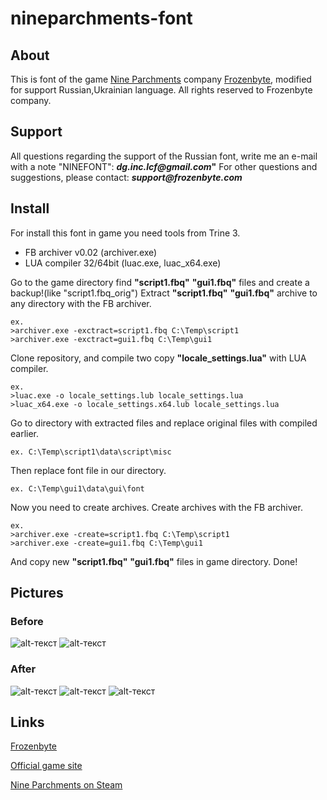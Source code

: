 # nineparchments-font

## About
This is font of the game [Nine Parchments](http://www.nineparchments.com/) company [Frozenbyte](http://frozenbyte.com/),
modified for support Russian,Ukrainian language.
All rights reserved to Frozenbyte company.

## Support
All questions regarding the support of the Russian font, write me an e-mail with a note "NINEFONT": **_dg.inc.lcf@gmail.com_"**
For other questions and suggestions, please contact: **_support@frozenbyte.com_**

## Install
For install this font in game you need tools from Trine 3.
* FB archiver v0.02 (archiver.exe)
* LUA compiler 32/64bit (luac.exe, luac_x64.exe)

Go to the game directory find **"script1.fbq"** **"gui1.fbq"** files and create a backup!(like "script1.fbq_orig")
Extract **"script1.fbq"** **"gui1.fbq"** archive to any directory with the FB archiver.
```
ex.
>archiver.exe -exctract=script1.fbq C:\Temp\script1
>archiver.exe -exctract=gui1.fbq C:\Temp\gui1
```
Clone repository, and compile two copy **"locale_settings.lua"** with LUA compiler.
```
ex. 
>luac.exe -o locale_settings.lub locale_settings.lua
>luac_x64.exe -o locale_settings.x64.lub locale_settings.lua
```
Go to directory with extracted files and replace original files with compiled earlier.
```
ex. C:\Temp\script1\data\script\misc
```
Then replace font file in our directory.
```
ex. C:\Temp\gui1\data\gui\font
```
Now you need to create archives. Create archives with the FB archiver.
```
ex.
>archiver.exe -create=script1.fbq C:\Temp\script1
>archiver.exe -create=gui1.fbq C:\Temp\gui1
```
And copy new **"script1.fbq"** **"gui1.fbq"** files in game directory. Done!

## Pictures
### Before
![alt-текст](../master/img/original_mainmenu.png "Before")
![alt-текст](../master/img/original_hitsandtips.png "Before")

### After
![alt-текст](../master/img/2018-10-15_13-19-01.png "After")
![alt-текст](../master/img/2018-10-15_13-20-20.png "After")
![alt-текст](../master/img/2018-10-15_13-21-18.png "After")

## Links
[Frozenbyte](http://frozenbyte.com/)

[Official game site](http://www.nineparchments.com/)

[Nine Parchments on Steam](https://store.steampowered.com/app/471550/Nine_Parchments/)
